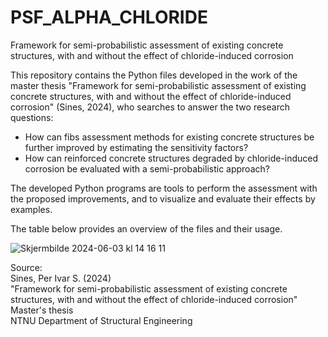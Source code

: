 # PSF_ALPHA_CHLORIDE
Framework for semi-probabilistic assessment of existing concrete structures, with and without the effect of chloride-induced corrosion

This repository contains the Python files developed in the work of the master thesis "Framework for semi-probabilistic assessment of existing concrete structures, with and without the effect of chloride-induced corrosion" (Sines, 2024), who searches to answer the two research questions:

*  How can fibs assessment methods for existing concrete structures be further improved by
estimating the sensitivity factors?
*  How can reinforced concrete structures degraded by chloride-induced corrosion be evaluated
with a semi-probabilistic approach?

The developed Python programs are tools to perform the assessment with the proposed improvements, and to visualize and evaluate their effects by examples. 

The table below provides an overview of the files and their usage.

![Skjermbilde 2024-06-03 kl  14 16 11](https://github.com/pistokla/PSF_ALPHA_CHLORIDE/assets/170924681/737ac6ff-32ee-4725-9a97-db534c18de3a)


Source: <br />
Sines, Per Ivar S. (2024) <br />
"Framework for semi-probabilistic assessment of existing concrete structures, with and without the effect of chloride-induced corrosion" <br />
Master's thesis <br />
NTNU Department of Structural Engineering <br />
